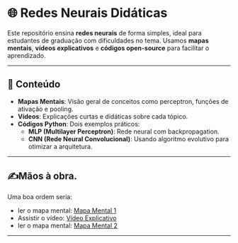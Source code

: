 <!DOCTYPE html>
<html lang="pt">
<head>
  <meta charset="UTF-8">
  <meta name="viewport" content="width=device-width, initial-scale=1.0">
</head>
<body>

  <h1>🌐 Redes Neurais Didáticas</h1>

  <p>Este repositório ensina <strong>redes neurais</strong> de forma simples, ideal para estudantes de graduação com dificuldades no tema. Usamos <strong>mapas mentais</strong>, <strong>vídeos explicativos</strong> e <strong>códigos open-source</strong> para facilitar o aprendizado.</p>

  <hr>

  <h2>📂 Conteúdo</h2>
  <ul>
    <li><strong>Mapas Mentais</strong>: Visão geral de conceitos como perceptron, funções de ativação e pooling.</li>
    <li><strong>Vídeos</strong>: Explicações curtas e didáticas sobre cada tópico.</li>
    <li><strong>Códigos Python</strong>: Dois exemplos práticos:
      <ul>
        <li><strong>MLP (Multilayer Perceptron)</strong>: Rede neural com backpropagation.</li>
        <li><strong>CNN (Rede Neural Convolucional)</strong>: Usando algoritmo evolutivo para otimizar a arquitetura.</li>
      </ul>
    </li>
  </ul>

  <hr>

  <h2>✍️Mãos à obra.</h2>
  <p>Uma boa ordem seria:</p>
  <ul>
    <li>ler o mapa mental: <a href="https://lucid.app/lucidspark/1f8b320c-8114-4349-af78-05ec1cfd20be/view">Mapa Mental 1</a></li>
    <li>Assistir o vídeo: <a href="https://www.youtube.com/watch?v=s4gL__IgWiA">Vídeo Explicativo</a></li>
    <li>ler o mapa mental: <a href="https://lucid.app/lucidspark/cbd1e0e0-43a7-4810-8b9a-b9566c6a480b/view">Mapa Mental 2</a></li>
  </ul>

  <hr>


</body>
</html>

